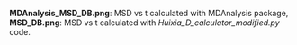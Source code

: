 **MDAnalysis_MSD_DB.png**: MSD vs t calculated with MDAnalysis package,
**MSD_DB.png**: MSD vs t calculated with *Huixia_D_calculator_modified.py* code.
